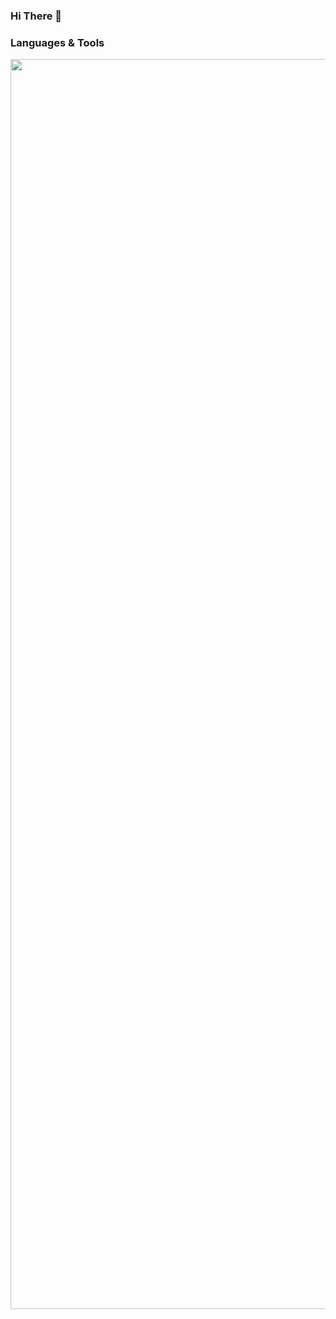 ### Hi There 👋

### Languages & Tools
<p align="center">
  <a href="https://skillicons.dev">
    <img src="https://skillicons.dev/icons?i=c,java,rust,solidity,markdown,go,remix,js,ts,py,react,redux,nextjs,nuxtjs,vue,nodejs,ruby,mongodb,mysql,postgres,docker,ubuntu,aws" width="2000" heihgt="2000"/>
  </a>
</p>

